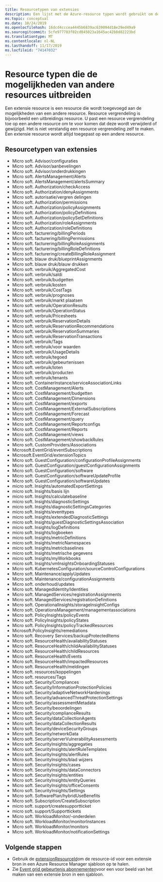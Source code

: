 ```yaml
---
title: Resourcetypen van extensies
description: Een lijst met de Azure-resource typen wordt gebruikt om de mogelijkheden van andere resource typen uit te breiden.
ms.topic: conceptual
ms.date: 10/24/2019
ms.openlocfilehash: 16dcd4cccea4445b6839ac639094d18e29ed49a9
ms.sourcegitcommit: 5cfe977783f02cd045023a1645ac42b8d82223bd
ms.translationtype: MT
ms.contentlocale: nl-NL
ms.lasthandoff: 11/17/2019
ms.locfileid: "74147032"
---
```

# <a name="resource-types-that-extend-capabilities-of-other-resources"></a>Resource typen die de mogelijkheden van andere resources uitbreiden

Een extensie resource is een resource die wordt toegevoegd aan de mogelijkheden van een andere resource. Resource vergrendeling is bijvoorbeeld een uitbreidings resource. U past een resource vergrendeling toe op een andere resource om te voor komen dat deze wordt verwijderd of gewijzigd. Het is niet verstandig een resource vergrendeling zelf te maken. Een extensie resource wordt altijd toegepast op een andere resource.

## <a name="extension-resource-types"></a>Resourcetypen van extensies

- Micro soft. Advisor/configuraties
- Micro soft. Advisor/aanbevelingen
- Micro soft. Advisor/onderdrukkingen
- Micro soft. AlertsManagement/Alerts
- Micro soft. AlertsManagement/alertsSummary
- Micro soft. Authorization/checkAccess
- Micro soft. Authorization/denyAssignments
- Micro soft. autorisatie/vergren delingen
- Micro soft. Authorization/permissions
- Micro soft. Authorization/policyAssignments
- Micro soft. Authorization/policyDefinitions
- Micro soft. Authorization/policySetDefinitions
- Micro soft. Authorization/roleAssignments
- Micro soft. Authorization/roleDefinitions
- Micro soft. facturering/billingPeriods
- Micro soft. facturering/billingPermissions
- Micro soft. facturering/billingRoleAssignments
- Micro soft. facturering/billingRoleDefinitions
- Micro soft. facturering/createBillingRoleAssignment
- Micro soft. blauw druk/blueprintAssignments
- Micro soft. blauw druk/blauw drukken
- Micro soft. verbruik/AggregatedCost
- Micro soft. verbruik/saldi
- Micro soft. verbruik/budgetten
- Micro soft. verbruik/kosten
- Micro soft. verbruik/CostTags
- Micro soft. verbruik/prognoses
- Micro soft. verbruik/markt plaatsen
- Micro soft. verbruik/OperationResults
- Micro soft. verbruik/OperationStatus
- Micro soft. verbruik/Pricesheets
- Micro soft. verbruik/ReservationDetails
- Micro soft. verbruik/ReservationRecommendations
- Micro soft. verbruik/ReservationSummaries
- Micro soft. verbruik/ReservationTransactions
- Micro soft. verbruik/Tags
- Micro soft. verbruik/voor waarden
- Micro soft. verbruik/UsageDetails
- Micro soft. verbruik/tegoed
- Micro soft. verbruik/gebeurtenissen
- Micro soft. verbruik/loten
- Micro soft. verbruik/producten
- Micro soft. verbruik/tenants
- Micro soft. ContainerInstance/serviceAssociationLinks
- Micro soft. CostManagement/Alerts
- Micro soft. CostManagement/budgetten
- Micro soft. CostManagement/Dimensions
- Micro soft. CostManagement/exports
- Micro soft. CostManagement/ExternalSubscriptions
- Micro soft. CostManagement/Forecast
- Micro soft. CostManagement/query
- Micro soft. CostManagement/Reportconfigs
- Micro soft. CostManagement/Reports
- Micro soft. CostManagement/views
- Micro soft. CostManagement/showbackRules
- Micro soft. CustomProviders/Associations
- Microsoft.EventGrid/eventSubscriptions
- Microsoft.EventGrid/extensionTopics
- Micro soft. GuestConfiguration/configurationProfileAssignments
- Micro soft. GuestConfiguration/guestConfigurationAssignments
- Micro soft. GuestConfiguration/software
- Micro soft. GuestConfiguration/softwareUpdateProfile
- Micro soft. GuestConfiguration/softwareUpdates
- micro soft. Insights/automatedExportSettings
- micro soft. Insights/basis lijn
- micro soft. Insights/calculatebaseline
- micro soft. Insights/diagnosticSettings
- micro soft. Insights/diagnosticSettingsCategories
- micro soft. Insights/eventtypes
- micro soft. Insights/extendedDiagnosticSettings
- micro soft. Insights/guestDiagnosticSettingsAssociation
- micro soft. Insights/logDefinitions
- micro soft. Insights/logboeken
- micro soft. Insights/metricDefinitions
- micro soft. Insights/metricNamespaces
- micro soft. Insights/metricbaselines
- micro soft. Insights/metrische gegevens
- micro soft. Insights/myWorkbooks
- micro soft. Insights/vmInsightsOnboardingStatuses
- Micro soft. KubernetesConfiguration/sourceControlConfigurations
- Micro soft. Maintenance/applyUpdates
- Micro soft. Maintenance/configurationAssignments
- Micro soft. onderhoud/updates
- Micro soft. ManagedIdentity/Identities
- Micro soft. ManagedServices/registrationAssignments
- Micro soft. ManagedServices/registrationDefinitions
- Micro soft. OperationalInsights/storageInsightConfigs
- Micro soft. OperationsManagement/managementassociations
- Micro soft. PolicyInsights/policyEvents
- Micro soft. PolicyInsights/policyStates
- Micro soft. PolicyInsights/policyTrackedResources
- Microsoft.PolicyInsights/remediations
- Micro soft. Recovery Services/backupProtectedItems
- Micro soft. ResourceHealth/availabilityStatuses
- Micro soft. ResourceHealth/childAvailabilityStatuses
- Micro soft. ResourceHealth/childResources
- Micro soft. ResourceHealth/Events
- Micro soft. ResourceHealth/impactedResources
- Micro soft. ResourceHealth/meldingen
- Micro soft. resources/koppelingen
- Micro soft. resources/Tags
- Micro soft. Security/Compliances
- Micro soft. Security/InformationProtectionPolicies
- Micro soft. Security/adaptiveNetworkHardenings
- Micro soft. Security/advancedThreatProtectionSettings
- Micro soft. Security/assessmentMetadata
- Micro soft. Security/beoordelingen
- Micro soft. Security/complianceResults
- Micro soft. Security/dataCollectionAgents
- Micro soft. Security/dataCollectionResults
- Micro soft. Security/deviceSecurityGroups
- Micro soft. Security/networkData
- Micro soft. Security/serverVulnerabilityAssessments
- Micro soft. SecurityInsights/aggregaties
- Micro soft. SecurityInsights/alertRuleTemplates
- Micro soft. SecurityInsights/alertRules
- Micro soft. SecurityInsights/blad wijzers
- Micro soft. SecurityInsights/cases
- Micro soft. SecurityInsights/dataConnectors
- Micro soft. SecurityInsights/entities
- Micro soft. SecurityInsights/entityQueries
- Micro soft. SecurityInsights/officeConsents
- Micro soft. SecurityInsights/Settings
- Micro soft. SoftwarePlan/hybridUseBenefits
- Micro soft. Subscription/CreateSubscription
- micro soft. support/createsupportticket
- micro soft. support/Supporttickets
- Micro soft. WorkloadMonitor/-onderdelen
- Micro soft. WorkloadMonitor/monitorInstances
- Micro soft. WorkloadMonitor/monitors
- Micro soft. WorkloadMonitor/notificationSettings

## <a name="next-steps"></a>Volgende stappen

- Gebruik de [extensionResourceId](resource-group-template-functions-resource.md#extensionresourceid)om de resource-id voor een extensie bron in een Azure Resource Manager sjabloon op te halen.
- Zie [Event grid gebeurtenis abonnementen](/azure/templates/microsoft.eventgrid/2019-06-01/eventsubscriptions)voor een voor beeld van het maken van een extensie bron in een sjabloon.
